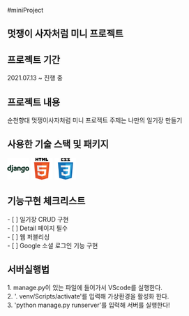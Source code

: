 #miniProject
<h2>멋쟁이 사자처럼 미니 프로젝트</h2>



<h2>프로젝트 기간</h2>
2021.07.13 ~ 진행 중

<h2>프로젝트 내용</h2>
순천향대 멋쟁이사자처럼 미니 프로젝트
주제는 나만의 일기장 만들기

<h2>사용한 기술 스택 및 패키지</h2>
<code><img height="50" src="https://raw.githubusercontent.com/github/explore/80688e429a7d4ef2fca1e82350fe8e3517d3494d/topics/django/django.png"></code>
<code><img height="50" src="https://raw.githubusercontent.com/github/explore/80688e429a7d4ef2fca1e82350fe8e3517d3494d/topics/html/html.png"></code>
<code><img height="50" src="https://raw.githubusercontent.com/github/explore/80688e429a7d4ef2fca1e82350fe8e3517d3494d/topics/css/css.png"></code>

<h2>기능구현 체크리스트</h2>
- [  ] 일기장 CRUD 구현 <br>
- [  ] Detail 페이지 필수 <br>
- [  ] 웹 퍼블리싱 <br>
- [  ] Google 소셜 로그인 기능 구현 <br>

<h2>서버실행법</h2>
1. manage.py이 있는 파일에 들어가서 VScode를 실행한다. <br>
2. '. venv/Scripts/activate'를 입력해 가상환경을 활성화 한다. <br>
3. 'python manage.py runserver'를 입력해 서버를 실행한다!
